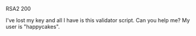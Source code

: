 RSA2
200

I've lost my key and all I have is this validator script. Can you help me? My user is "happycakes".
